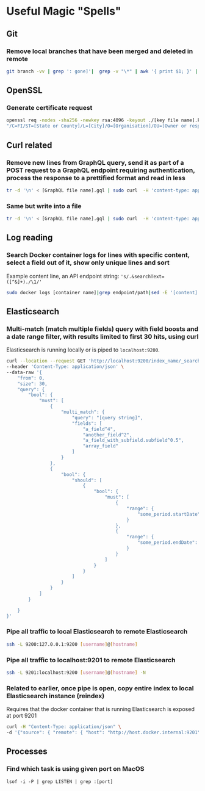 # Useful Magic "Spells"

## Git

### Remove local branches that have been merged and deleted in remote
```bash
git branch -vv | grep ': gone]'|  grep -v "\*" | awk '{ print $1; }' | xargs -r git branch -d
```

## OpenSSL

### Generate certificate request
```bash
openssl req -nodes -sha256 -newkey rsa:4096 -keyout ./[key file name].key -nodes -out ./[your certificate name].csr -subj \
"/C=FI/ST=[State or County]/L=[City]/O=[Organisation]/OU=[Owner or responsible person/entity]/CN=[hostname]/emailAddress=[Contact email address]"
```

## Curl related

### Remove new lines from GraphQL query, send it as part of a POST request to a GraphQL endpoint requiring authentication, process the response to a prettified format and read in less
```bash
tr -d '\n' < [GraphQL file name].gql | sudo curl  -H 'content-type: application/json'  --cert /path/to/client/certificate.crt --key /path/to/client/certificate.key https://[hostname]/graphql/endpoint   -d @- |json_pp|less
```

### Same but write into a file

```bash
tr -d '\n' < [GraphQL file name].gql | sudo curl  -H 'content-type: application/json'  --cert /path/to/client/certificate.crt --key /path/to/client/certificate.key https://[hostname]/graphql/endpoint   -d @- |json_pp > [file name].json
```

## Log reading

### Search Docker container logs for lines with specific content, select a field out of it, show only unique lines and sort
Example content line, an API endpoint string: `'s/.&searchText=([^&]+)./\1/'`
```bash
sudo docker logs [container name]|grep endpoint/path|sed -E '[content]'|awk '{print $[field index, ex. 7]}'|uniq -c|sort -n
```

## Elasticsearch

### Multi-match (match multiple fields) query with field boosts and a date range filter, with results limited to first 30 hits, using curl
Elasticsearch is running locally or is piped to `localhost:9200`.
```bash
curl --location --request GET 'http://localhost:9200/index_name/_search' \
--header 'Content-Type: application/json' \
--data-raw '{
    "from": 0,
    "size": 30,
    "query": {
        "bool": {
            "must": [
                {
                    "multi_match": {
                        "query": "[query string]",
                        "fields": [
                            "a_field^4",
                            "another_field^2",
                            "a_field_with_subfield.subfield^0.5",
                            "array_field"
                        ]
                    }
                },
                {
                    "bool": {
                        "should": [
                            {
                                "bool": {
                                    "must": [
                                        {
                                            "range": {
                                                "some_period.startDate": { "lt": "2021-08-01" }
                                            }
                                        },
                                        {
                                            "range": {
                                                "some_period.endDate": { "gt": "2020-08-01" }
                                            }
                                        }
                                    ]
                                }
                            }
                        ]
                    }
                }
            ]
        }

    }
}'
```

### Pipe all traffic to local Elasticsearch to remote Elasticsearch
```bash
ssh -L 9200:127.0.0.1:9200 [username]@[hostname]
```

### Pipe all traffic to localhost:9201 to remote Elasticsearch
```bash
ssh -L 9201:localhost:9200 [username]@[hostname] -N
```

### Related to earlier, once pipe is open, copy entire index to local Elasticsearch instance (reindex)
Requires that the docker container that is running Elasticsearch is exposed at port 9201
```bash
curl -H "Content-Type: application/json" \
-d '{"source": { "remote": { "host": "http://host.docker.internal:9201"}, "index": "index_name" }, "dest": { "index": "index_name"}}' http://127.0.0.1:9200/_reindex
```

## Processes

### Find which task is using given port on MacOS
```
lsof -i -P | grep LISTEN | grep :[port]
```
